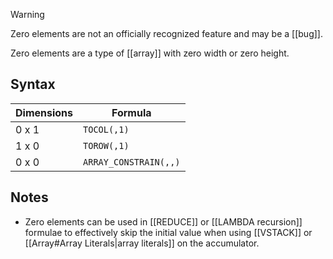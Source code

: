 > [!WARNING]
> Zero elements are not an officially recognized feature and may be a [[bug]].

Zero elements are a type of [[array]] with zero width or zero height.
## Syntax

| Dimensions | Formula               |
| ---------- | --------------------- |
| 0 x 1      | `TOCOL(,1)`           |
| 1 x 0      | `TOROW(,1)`           |
| 0 x 0      | `ARRAY_CONSTRAIN(,,)` |
## Notes
- Zero elements can be used in [[REDUCE]] or [[LAMBDA recursion]] formulae to effectively skip the initial value when using [[VSTACK]] or [[Array#Array Literals|array literals]] on the accumulator.